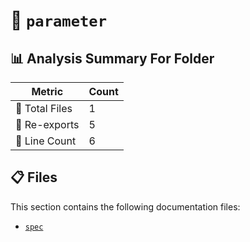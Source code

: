 # 📁 `parameter`

## 📊 Analysis Summary For Folder

| Metric | Count |
|--------|-------|
| 📁 Total Files | 1 |
| 🔄 Re-exports | 5 |
| 🔢 Line Count | 6 |


## 📋 Files

This section contains the following documentation files:

- [`spec`](./spec.md)